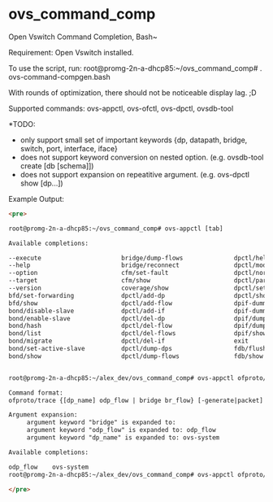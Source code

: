 ovs_command_comp
================

Open Vswitch Command Completion, Bash~

Requirement: Open Vswitch installed.

To use the script, run:
root@promg-2n-a-dhcp85:~/ovs_command_comp# . ovs-command-compgen.bash

With rounds of optimization, there should not be noticeable display lag. ;D

Supported commands:
ovs-appctl, ovs-ofctl, ovs-dpctl, ovsdb-tool

*TODO:
- only support small set of important keywords {dp, datapath, bridge, switch,
  port, interface, iface}
- does not support keyword conversion on nested option. (e.g. ovsdb-tool create
  [db [schema]])
- does not support expansion on repeatitive argument. (e.g. ovs-dpctl show
  [dp...])



Example Output:
```html
<pre>

root@promg-2n-a-dhcp85:~/ovs_command_comp# ovs-appctl [tab]

Available completions:

--execute                      bridge/dump-flows              dpctl/help                     help                           time/stop
--help                         bridge/reconnect               dpctl/mod-flow                 lacp/show                      time/warp
--option                       cfm/set-fault                  dpctl/normalize-actions        mdb/flush                      upcall/disable-megaflows
--target                       cfm/show                       dpctl/parse-actions            mdb/show                       upcall/enable-megaflows
--version                      coverage/show                  dpctl/set-if                   memory/show                    upcall/set-flow-limit
bfd/set-forwarding             dpctl/add-dp                   dpctl/show                     netdev-dummy/conn-state        upcall/show
bfd/show                       dpctl/add-flow                 dpif-dummy/change-port-number  netdev-dummy/receive           version
bond/disable-slave             dpctl/add-if                   dpif-dummy/delete-port         netdev-dummy/set-admin-state   vlog/disable-rate-limit
bond/enable-slave              dpctl/del-dp                   dpif/dump-dps                  ofproto/list                   vlog/enable-rate-limit
bond/hash                      dpctl/del-flow                 dpif/dump-flows                ofproto/trace                  vlog/list
bond/list                      dpctl/del-flows                dpif/show                      ofproto/trace-packet-out       vlog/reopen
bond/migrate                   dpctl/del-if                   exit                           qos/show                       vlog/set
bond/set-active-slave          dpctl/dump-dps                 fdb/flush                      revalidator/wait
bond/show                      dpctl/dump-flows               fdb/show                       stp/tcn


root@promg-2n-a-dhcp85:~/alex_dev/ovs_command_comp# ovs-appctl ofproto/trace [tab]

Command format:
ofproto/trace {[dp_name] odp_flow | bridge br_flow} [-generate|packet]

Argument expansion:
     argument keyword "bridge" is expanded to:
     argument keyword "odp_flow" is expanded to: odp_flow
     argument keyword "dp_name" is expanded to: ovs-system

Available completions:

odp_flow    ovs-system
root@promg-2n-a-dhcp85:~/alex_dev/ovs_command_comp# ovs-appctl ofproto/trace

</pre>
